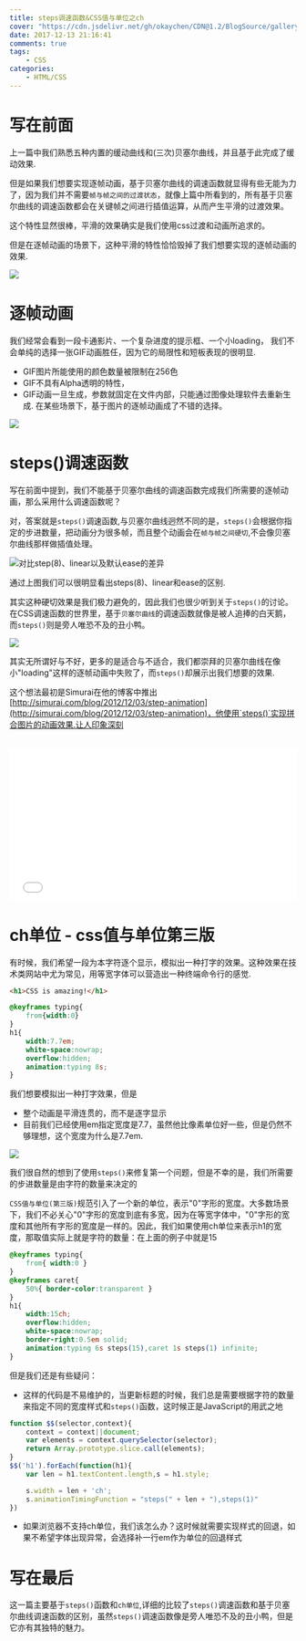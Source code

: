 ```yaml
---
title: steps调速函数&CSS值与单位之ch
cover: "https://cdn.jsdelivr.net/gh/okaychen/CDN@1.2/BlogSource/gallery/thumb_004.jpg"
date: 2017-12-13 21:16:41
comments: true
tags:
    - CSS
categories:
    - HTML/CSS
---
```


# 写在前面

上一篇中我们熟悉五种内置的缓动曲线和(三次)贝塞尔曲线，并且基于此完成了缓动效果.

但是如果我们想要实现逐帧动画，基于贝塞尔曲线的调速函数就显得有些无能为力了，因为我们并不需要`帧与帧之间的过渡状态`，就像上篇中所看到的，所有基于贝塞尔曲线的调速函数都会在关键帧之间进行插值运算，从而产生平滑的过渡效果。

这个特性显然很棒，平滑的效果确实是我们使用css过渡和动画所追求的。

但是在逐帧动画的场景下，这种平滑的特性恰恰毁掉了我们想要实现的逐帧动画的效果.

<!-- more -->

![](https://cdn.jsdelivr.net/gh/okaychen/CDN@2.2/BlogSource/photos/yi.png)

# 逐帧动画
我们经常会看到一段卡通影片、一个复杂进度的提示框、一个小loading，
我们不会单纯的选择一张GIF动画胜任，因为它的局限性和短板表现的很明显.
- GIF图片所能使用的颜色数量被限制在256色
- GIF不具有Alpha透明的特性，
- GIF动画一旦生成，参数就固定在文件内部，只能通过图像处理软件去重新生成. 
在某些场景下，基于图片的逐帧动画成了不错的选择。

![](https://cdn.jsdelivr.net/gh/okaychen/CDN@2.2/BlogSource/images/loading.jpg)

# steps()调速函数

写在前面中提到，我们不能基于贝塞尔曲线的调速函数完成我们所需要的逐帧动画，那么采用什么调速函数呢？

对，答案就是`steps()`调速函数,与贝塞尔曲线迥然不同的是，`steps()`会根据你指定的步进数量，把动画分为很多帧，而且整个动画会在`帧与帧之间硬切`,不会像贝塞尔曲线那样做插值处理。

![对比step(8)、linear以及默认ease的差异](https://cdn.jsdelivr.net/gh/okaychen/CDN@2.2/BlogSource/images/xy.png)

通过上图我们可以很明显看出steps(8)、linear和ease的区别.

其实这种硬切效果是我们极力避免的，因此我们也很少听到关于`steps()`的讨论。在CSS调速函数的世界里，基于`贝塞尔曲线`的调速函数就像是被人追捧的白天鹅，而`steps()`则是旁人唯恐不及的丑小鸭。

![](https://cdn.jsdelivr.net/gh/okaychen/CDN@2.2/BlogSource/photos/ch.jpg)

其实无所谓好与不好，更多的是适合与不适合，我们都崇拜的贝塞尔曲线在像小"loading"这样的逐帧动画中失败了，而`steps()`却展示出我们想要的效果.

这个想法最初是Simurai在他的博客中推出[http://simurai.com/blog/2012/12/03/step-animation](http://simurai.com/blog/2012/12/03/step-animation)，他使用`steps()`实现拼合图片的动画效果.让人印象深刻 

<iframe height='265' scrolling='no' title='Steps Animation' src='//codepen.io/simurai/embed/tukwj/?height=265&theme-id=dark&default-tab=css,result&embed-version=2' frameborder='no' allowtransparency='true' allowfullscreen='true' style='width: 100%;margin-top:20px'>See the Pen <a href='https://codepen.io/simurai/pen/tukwj/'>Steps Animation</a> by simurai (<a href='https://codepen.io/simurai'>@simurai</a>) on <a href='https://codepen.io'>CodePen</a>.
</iframe>

# ch单位 - css值与单位第三版

有时候，我们希望一段为本字符逐个显示，模拟出一种打字的效果。这种效果在技术类网站中尤为常见，用等宽字体可以营造出一种终端命令行的感觉.

```html
<h1>CSS is amazing!</h1>
```
```css
@keyframes typing{
    from{width:0}
}
h1{
    width:7.7em;
    white-space:nowrap;
    overflow:hidden;
    animation:typing 8s;
}
```
我们想要模拟出一种打字效果，但是
- 整个动画是平滑连贯的，而不是逐字显示
- 目前我们已经使用em指定宽度是7.7，虽然他比像素单位好一些，但是仍然不够理想，这个宽度为什么是7.7em.

![](https://cdn.jsdelivr.net/gh/okaychen/CDN@2.2/BlogSource/photos/mi.jpg)

我们很自然的想到了使用`steps()`来修复第一个问题，但是不幸的是，我们所需要的步进数量是由字符的数量来决定的

`CSS值与单位(第三版)`规范引入了一个新的单位，表示"0"字形的宽度。大多数场景下，我们不必关心"0"字形的宽度到底有多宽，因为在等宽字体中，"0"字形的宽度和其他所有字形的宽度是一样的。因此，我们如果使用ch单位来表示h1的宽度，那取值实际上就是字符的数量：在上面的例子中就是15
```css
@keyframes typing{
    from{ width:0 }
}
@keyframes caret{
    50%{ border-color:transparent }
}
h1{
    width:15ch;
    overflow:hidden;
    white-space:nowrap;
    border-right:0.5em solid;
    animation:typing 6s steps(15),caret 1s steps(1) infinite;
}
```
但是我们还是有些疑问：
- 这样的代码是不易维护的，当更新标题的时候，我们总是需要根据字符的数量来指定不同的宽度样式和`steps()`函数，这时候正是JavaScript的用武之地
```js
function $$(selector,context){
    context = context||document;
    var elements = context.querySelector(selector);
    return Array.prototype.slice.call(elements);
}
$$('h1').forEach(function(h1){
    var len = h1.textContent.length,s = h1.style;

    s.width = len + 'ch';
    s.animationTimingFunction = "steps(" + len + "),steps(1)"
})
```
- 如果浏览器不支持ch单位，我们该怎么办？这时候就需要实现样式的回退，如果不希望字体出现异常，会选择补一行em作为单位的回退样式


# 写在最后
这一篇主要基于`steps()`函数和`ch单位`,详细的比较了`steps()`调速函数和基于贝塞尔曲线调速函数的区别，虽然`steps()`调速函数像是旁人唯恐不及的丑小鸭，但是它亦有其独特的魅力。